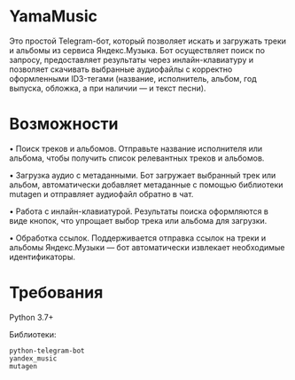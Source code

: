 # YamaMusic

Это простой Telegram-бот, который позволяет искать и загружать треки и альбомы из сервиса Яндекс.Музыка. Бот осуществляет поиск по запросу, предоставляет результаты через инлайн-клавиатуру и позволяет скачивать выбранные аудиофайлы с корректно оформленными ID3-тегами (название, исполнитель, альбом, год выпуска, обложка, а при наличии — и текст песни).

# Возможности

•	Поиск треков и альбомов. Отправьте название исполнителя или альбома, чтобы получить список релевантных треков и альбомов.

•	Загрузка аудио с метаданными. Бот загружает выбранный трек или альбом, автоматически добавляет метаданные с помощью библиотеки mutagen и отправляет аудиофайл обратно в чат.

•	Работа с инлайн-клавиатурой. Результаты поиска оформляются в виде кнопок, что упрощает выбор трека или альбома для загрузки.

•	Обработка ссылок. Поддерживается отправка ссылок на треки и альбомы Яндекс.Музыки — бот автоматически извлекает необходимые идентификаторы.

# Требования
Python 3.7+

Библиотеки:
```
python-telegram-bot
yandex_music
mutagen
```



